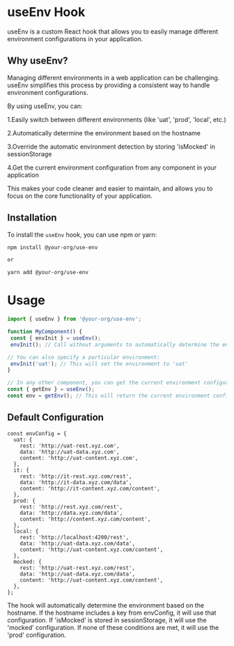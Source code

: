 # useEnv Hook
useEnv is a custom React hook that allows you to easily manage different environment configurations in your application.

## Why useEnv?
Managing different environments in a web application can be challenging. useEnv simplifies this process by providing a consistent way to handle environment configurations.

By using useEnv, you can:

1.Easily switch between different environments (like 'uat', 'prod', 'local', etc.)

2.Automatically determine the environment based on the hostname

3.Override the automatic environment detection by storing 'isMocked' in sessionStorage

4.Get the current environment configuration from any component in your application

This makes your code cleaner and easier to maintain, and allows you to focus on the core functionality of your application.

## Installation

To install the `useEnv` hook, you can use npm or yarn:

```sh
npm install @your-org/use-env

or 

yarn add @your-org/use-env
```

# Usage 

```jsx
import { useEnv } from '@your-org/use-env';

function MyComponent() {
 const { envInit } = useEnv(); 
 envInit(); // Call without arguments to automatically determine the environment

// You can also specify a particular environment:
 envInit('uat'); // This will set the environment to 'uat'
}

// In any other component, you can get the current environment configuration:
const { getEnv } = useEnv();
const env = getEnv(); // This will return the current environment configuration
```



## Default Configuration
```Js
const envConfig = {
  uat: {
    rest: 'http://uat-rest.xyz.com',
    data: 'http://uat-data.xyz.com',
    content: 'http://uat-content.xyz.com',
  },
  it: {
    rest: 'http://it-rest.xyz.com/rest',
    data: 'http://it-data.xyz.com/data',
    content: 'http://it-content.xyz.com/content',
  },
  prod: {
    rest: 'http://rest.xyz.com/rest',
    data: 'http://data.xyz.com/data',
    content: 'http://content.xyz.com/content',
  },
  local: {
    rest: 'http://localhost:4200/rest',
    data: 'http://uat-data.xyz.com/data',
    content: 'http://uat-content.xyz.com/content',
  },
  mocked: {
    rest: 'http://uat-rest.xyz.com/rest',
    data: 'http://uat-data.xyz.com/data',
    content: 'http://uat-content.xyz.com/content',
  },
};
``````

The hook will automatically determine the environment based on the hostname. If the hostname includes a key from envConfig, it will use that configuration. If 'isMocked' is stored in sessionStorage, it will use the 'mocked' configuration. If none of these conditions are met, it will use the 'prod' configuration.


